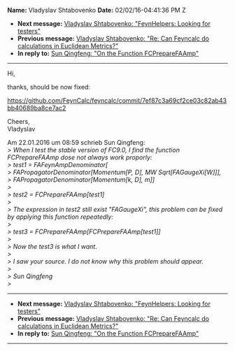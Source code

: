 **Name:** Vladyslav Shtabovenko
**Date:** 02/02/16-04:41:36 PM Z

  - **Next message:** [Vladyslav Shtabovenko: "FeynHelpers: Looking for
    testers"](1021.html)
  - **Previous message:** [Vladyslav Shtabovenko: "Re: Can Feyncalc do
    calculations in Euclidean Metrics?"](1019.html)
  - **In reply to:** [Sun Qingfeng: "On the Function
    FCPrepareFAAmp"](1017.html)

-----

Hi,  

thanks, should be now fixed:  

https://github.com/FeynCalc/feyncalc/commit/7ef87c3a69cf2ce03c82ab43bb40689ba8ce7ac2  

Cheers,  
Vladyslav  

Am 22.01.2016 um 08:59 schrieb Sun Qingfeng:  
*\> When I test the stable version of FC9.0, I find the function
FCPrepareFAAmp dose not always work proporly:*  
*\> test1 = FAFeynAmpDenominator[*  
*\> FAPropagatorDenominator[Momentum[P, D], MW
Sqrt[FAGaugeXi[W]]],*  
*\> FAPropagatorDenominator[Momentum[k, D], m]]*  
*\>*  
*\> test2 = FCPrepareFAAmp[test1]*  
*\>*  
*\> The expression in test2 still exist "FAGaugeXi", this problem can be
fixed by applying this function repeatedly:*  
*\>*  
*\> test3 = FCPrepareFAAmp[FCPrepareFAAmp[test1]]*  
*\>*  
*\> Now the test3 is what I want.*  
*\>*  
*\> I saw your source. I do not know why this problem should appear.*  
*\>*  
*\> Sun Qingfeng*  
*\>*  

-----

  - **Next message:** [Vladyslav Shtabovenko: "FeynHelpers: Looking for
    testers"](1021.html)
  - **Previous message:** [Vladyslav Shtabovenko: "Re: Can Feyncalc do
    calculations in Euclidean Metrics?"](1019.html)
  - **In reply to:** [Sun Qingfeng: "On the Function
    FCPrepareFAAmp"](1017.html)

-----

